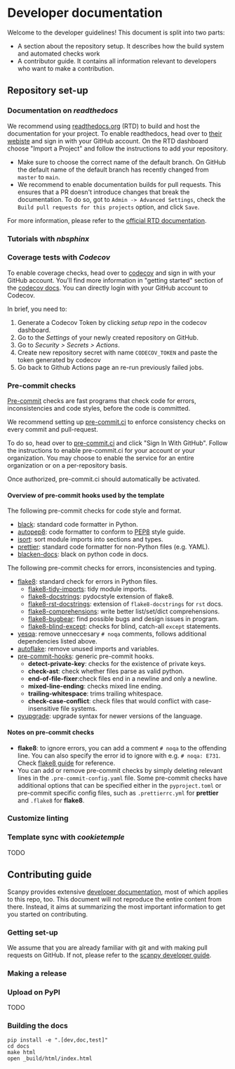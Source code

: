 # Developer documentation

Welcome to the developer guidelines! This document is split into two parts:

-   A section about the repository setup. It describes how the build system and automated checks work
-   A contributor guide. It contains all information relevant to developers who want to make a contribution.

## Repository set-up

### Documentation on _readthedocs_

We recommend using [readthedocs.org][] (RTD) to build and host the documentation for your project.
To enable readthedocs, head over to [their webiste][readthedocs.org] and sign in with your GitHub account.
On the RTD dashboard choose "Import a Project" and follow the instructions to add your repository.

-   Make sure to choose the correct name of the default branch. On GitHub the default name of the default branch has
    recently changed from `master` to `main`.
-   We recommend to enable documentation builds for pull requests. This ensures that a PR doesn't introduce changes
    that break the documentation. To do so, got to `Admin -> Advanced Settings`, check the
    `Build pull requests for this projects` option, and click `Save`.

For more information, please refer to the [official RTD documentation](https://docs.readthedocs.io/en/stable/pull-requests.html).

### Tutorials with _nbsphinx_

### Coverage tests with _Codecov_

To enable coverage checks, head over to [codecov][] and sign in with your GitHub account.
You'll find more information in "getting started" section of the [codecov docs][].
You can directly login with your GitHub account to Codecov.

In brief, you need to:

1. Generate a Codecov Token by clicking _setup repo_ in the codecov dashboard.
2. Go to the _Settings_ of your newly created repository on GitHub.
3. Go to _Security > Secrets > Actions_.
4. Create new repository secret with name `CODECOV_TOKEN` and paste the token generated by codecov
5. Go back to Github Actions page an re-run previously failed jobs.

### Pre-commit checks

[Pre-commit](https://pre-commit.com/) checks are fast programs that
check code for errors, inconsistencies and code styles, before the code
is committed.

We recommend setting up [pre-commit.ci][] to enforce consistency checks on every commit
and pull-request.

To do so, head over to [pre-commit.ci][] and click "Sign In With GitHub". Follow
the instructions to enable pre-commit.ci for your account or your organization. You
may choose to enable the service for an entire organization or on a per-repository basis.

Once authorized, pre-commit.ci should automatically be activated.

#### Overview of pre-commit hooks used by the template

The following pre-commit checks for code style and format.

-   [black](https://black.readthedocs.io/en/stable/): standard code
    formatter in Python.
-   [autopep8](https://github.com/hhatto/autopep8): code formatter to
    conform to [PEP8](https://peps.python.org/pep-0008/) style guide.
-   [isort](https://pycqa.github.io/isort/): sort module imports into
    sections and types.
-   [prettier](https://prettier.io/docs/en/index.html): standard code
    formatter for non-Python files (e.g. YAML).
-   [blacken-docs](https://github.com/asottile/blacken-docs): black on
    python code in docs.

The following pre-commit checks for errors, inconsistencies and typing.

-   [flake8](https://flake8.pycqa.org/en/latest/): standard check for errors in Python files.
    -   [flake8-tidy-imports](https://github.com/adamchainz/flake8-tidy-imports):
        tidy module imports.
    -   [flake8-docstrings](https://github.com/PyCQA/flake8-docstrings):
        pydocstyle extension of flake8.
    -   [flake8-rst-docstrings](https://github.com/peterjc/e8-rst-docstrings):
        extension of `flake8-docstrings` for `rst` docs.
    -   [flake8-comprehensions](https://github.com/adamchainz/e8-comprehensions):
        write better list/set/dict comprehensions.
    -   [flake8-bugbear](https://github.com/PyCQA/flake8-bugbear):
        find possible bugs and design issues in program.
    -   [flake8-blind-except](https://github.com/elijahandrews/flake8-blind-except):
        checks for blind, catch-all `except` statements.
-   [yesqa](https://github.com/asottile/yesqa):
    remove unneccesary `# noqa` comments, follows additional dependencies listed above.
-   [autoflake](https://github.com/PyCQA/autoflake):
    remove unused imports and variables.
-   [pre-commit-hooks](https://github.com/pre-commit/pre-commit-hooks): generic pre-commit hooks.
    -   **detect-private-key**: checks for the existence of private keys.
    -   **check-ast**: check whether files parse as valid python.
    -   **end-of-file-fixer**:check files end in a newline and only a newline.
    -   **mixed-line-ending**: checks mixed line ending.
    -   **trailing-whitespace**: trims trailing whitespace.
    -   **check-case-conflict**: check files that would conflict with case-insensitive file systems.
-   [pyupgrade](https://github.com/asottile/pyupgrade):
    upgrade syntax for newer versions of the language.

#### Notes on pre-commit checks

-   **flake8**: to ignore errors, you can add a comment `# noqa` to the offending line.
    You can also specify the error id to ignore with e.g. `# noqa: E731`.
    Check [flake8 guide](https://flake8.pycqa.org/en/3.1.1/user/ignoring-errors.html) for reference.
-   You can add or remove pre-commit checks by simply deleting relevant lines in the `.pre-commit-config.yaml` file.
    Some pre-commit checks have additional options that can be specified either in the `pyproject.toml` or pre-commit
    specific config files, such as `.prettierrc.yml` for **prettier** and `.flake8` for **flake8**.

### Customize linting

### Template sync with _cookietemple_

TODO

## Contributing guide

Scanpy provides extensive [developer documentation][scanpy developer guide], most of which applies to this repo, too.
This document will not reproduce the entire content from there. Instead, it aims at summarizing the most important
information to get you started on contributing.

### Getting set-up

We assume that you are already familiar with git and with making pull requests on GitHub. If not, please refer
to the [scanpy developer guide][].

### Making a release

### Upload on PyPI

TODO

### Building the docs

```
pip install -e ".[dev,doc,test]"
cd docs
make html
open _build/html/index.html
```

<!-- Links -->

[scanpy developer guide]: https://scanpy.readthedocs.io/en/latest/dev/index.html
[codecov]: https://about.codecov.io/sign-up/
[codecov docs]: https://docs.codecov.com/docs
[pre-commit.ci]: https://pre-commit.ci/
[readthedocs.org]: https://readthedocs.org/

<!--

TODO

-   API explanation
-   Requirements:

    -   We strongly encourage you to
        -   write tests
        -   adapt an scverse-like api (although other apis may make sense)
        -   embrace semantic versioning

-   Setting up RTD

    -   make sure to check PR builds

-   tutorials

    -   This repository is currently set-up for including jupyter notebooks in ipynb format _including outputs_.
        We are thinking about adding CI builds for tutorials in the future, but this can be challenging depending on the resource requiresments to build the tutorials. See the discussion at <> if you are interested in this feature.

-   installing the package with hatch
-   versioning

    -   by default, this package is set-up to use `hatch`'s bump version. You may switch to vcs-based versioning using
        the hatch-vcs pluging if you prefer.

-   template sync

    -   We use cookietemple to keep your package in sync with the template. A bot will make a pull request to your repository if we update the template. Like that you may benefit from new features or if we fix the build system.

-   Planned features

    -   centralized logging

-   customize linting
-   how to add tests

Take inspirations from the scanpy, scvi and muon developer guides!

TODO: write developer guide first, then docs of the template!


-->
